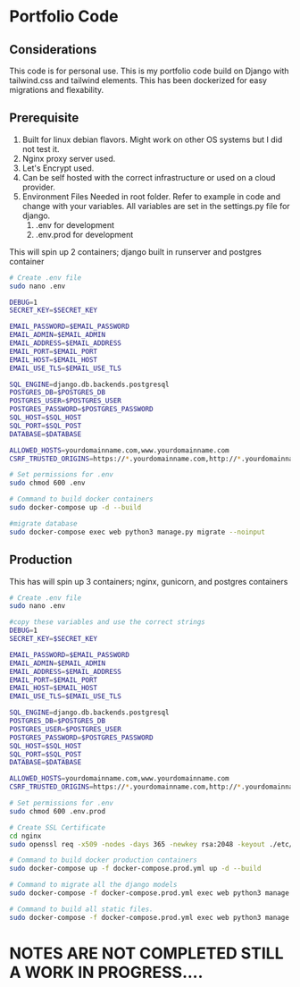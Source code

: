 # Portfolio Code 

## Considerations

This code is for personal use. This is my portfolio code build on Django with tailwind.css and tailwind elements. This has been dockerized for easy migrations and flexability. 

## Prerequisite 

1. Built for linux debian flavors. Might work on other OS systems but I did not test it. 
2. Nginx proxy server used.
3. Let's Encrypt used.
4. Can be self hosted with the correct infrastructure or used on a cloud provider.
5. Environment Files Needed in root folder. Refer to example in code and change with your variables. All variables are set in the settings.py file for django.
    1. .env for development
    2. .env.prod for development

This will spin up 2 containers; django built in runserver and postgres container
```bash
# Create .env file
sudo nano .env 

DEBUG=1
SECRET_KEY=$SECRET_KEY

EMAIL_PASSWORD=$EMAIL_PASSWORD
EMAIL_ADMIN=$EMAIL_ADMIN
EMAIL_ADDRESS=$EMAIL_ADDRESS
EMAIL_PORT=$EMAIL_PORT
EMAIL_HOST=$EMAIL_HOST
EMAIL_USE_TLS=$EMAIL_USE_TLS

SQL_ENGINE=django.db.backends.postgresql
POSTGRES_DB=$POSTGRES_DB
POSTGRES_USER=$POSTGRES_USER
POSTGRES_PASSWORD=$POSTGRES_PASSWORD
SQL_HOST=$SQL_HOST
SQL_PORT=$SQL_POST
DATABASE=$DATABASE

ALLOWED_HOSTS=yourdomainname.com,www.yourdomainname.com
CSRF_TRUSTED_ORIGINS=https://*.yourdomainname.com,http://*.yourdomainname.com

# Set permissions for .env
sudo chmod 600 .env

# Command to build docker containers
sudo docker-compose up -d --build

#migrate database
sudo docker-compose exec web python3 manage.py migrate --noinput
```

## Production 

This has will spin up 3 containers; nginx, gunicorn, and postgres containers
```bash
# Create .env file
sudo nano .env 

#copy these variables and use the correct strings
DEBUG=1
SECRET_KEY=$SECRET_KEY

EMAIL_PASSWORD=$EMAIL_PASSWORD
EMAIL_ADMIN=$EMAIL_ADMIN
EMAIL_ADDRESS=$EMAIL_ADDRESS
EMAIL_PORT=$EMAIL_PORT
EMAIL_HOST=$EMAIL_HOST
EMAIL_USE_TLS=$EMAIL_USE_TLS

SQL_ENGINE=django.db.backends.postgresql
POSTGRES_DB=$POSTGRES_DB
POSTGRES_USER=$POSTGRES_USER
POSTGRES_PASSWORD=$POSTGRES_PASSWORD
SQL_HOST=$SQL_HOST
SQL_PORT=$SQL_POST
DATABASE=$DATABASE

ALLOWED_HOSTS=yourdomainname.com,www.yourdomainname.com
CSRF_TRUSTED_ORIGINS=https://*.yourdomainname.com,http://*.yourdomainname.com

# Set permissions for .env
sudo chmod 600 .env.prod

# Create SSL Certificate
cd nginx
sudo openssl req -x509 -nodes -days 365 -newkey rsa:2048 -keyout ./etc/ssl/private/localhost.key -out ./etc/ssl/certs/localhost.crt

# Command to build docker production containers
sudo docker-compose up -f docker-compose.prod.yml up -d --build

# Command to migrate all the django models 
sudo docker-compose -f docker-compose.prod.yml exec web python3 manage.py migrate

# Command to build all static files.
sudo docker-compose -f docker-compose.prod.yml exec web python3 manage.py collectstatic

```

# NOTES ARE NOT COMPLETED STILL A WORK IN PROGRESS....
